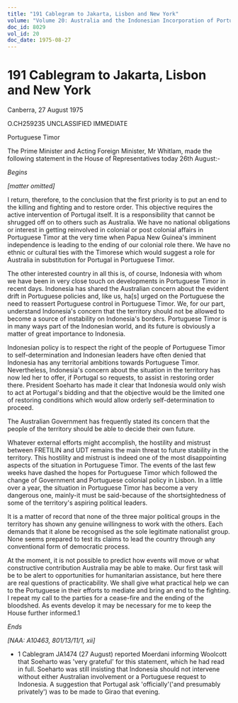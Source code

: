```yaml
---
title: "191 Cablegram to Jakarta, Lisbon and New York"
volume: "Volume 20: Australia and the Indonesian Incorporation of Portuguese Timor, 1974-1976"
doc_id: 8029
vol_id: 20
doc_date: 1975-08-27
---
```


# 191 Cablegram to Jakarta, Lisbon and New York

Canberra, 27 August 1975

O.CH259235 UNCLASSIFIED IMMEDIATE

Portuguese Timor

The Prime Minister and Acting Foreign Minister, Mr Whitlam, made the following statement in the House of Representatives today 26th August:-

_Begins_

_[matter omitted]_

I return, therefore, to the conclusion that the first priority is to put an end to the killing and fighting and to restore order. This objective requires the active intervention of Portugal itself. It is a responsibility that cannot be shrugged off on to others such as Australia. We have no national obligations or interest in getting reinvolved in colonial or post colonial affairs in Portuguese Timor at the very time when Papua New Guinea's imminent independence is leading to the ending of our colonial role there. We have no ethnic or cultural ties with the Timorese which would suggest a role for Australia in substitution for Portugal in Portuguese Timor.

The other interested country in all this is, of course, Indonesia with whom we have been in very close touch on developments in Portuguese Timor in recent days. Indonesia has shared the Australian concern about the evident drift in Portuguese policies and, like us, ha[s] urged on the Portuguese the need to reassert Portuguese control in Portuguese Timor. We, for our part, understand Indonesia's concern that the territory should not be allowed to become a source of instability on Indonesia's borders. Portuguese Timor is in many ways part of the Indonesian world, and its future is obviously a matter of great importance to Indonesia.

Indonesian policy is to respect the right of the people of Portuguese Timor to self-determination and Indonesian leaders have often denied that Indonesia has any territorial ambitions towards Portuguese Timor. Nevertheless, Indonesia's concern about the situation in the territory has now led her to offer, if Portugal so requests, to assist in restoring order there. President Soeharto has made it clear that Indonesia would only wish to act at Portugal's bidding and that the objective would be the limited one of restoring conditions which would allow orderly self-determination to proceed.

The Australian Government has frequently stated its concern that the people of the territory should be able to decide their own future.

Whatever external efforts might accomplish, the hostility and mistrust between FRETILIN and UDT remains the main threat to future stability in the territory. This hostility and mistrust is indeed one of the most disappointing aspects of the situation in Portuguese Timor. The events of the last few weeks have dashed the hopes for Portuguese Timor which followed the change of Government and Portuguese colonial policy in Lisbon. In a little over a year, the situation in Portuguese Timor has become a very dangerous one, mainly-it must be said-because of the shortsightedness of some of the territory's aspiring political leaders.

It is a matter of record that none of the three major political groups in the territory has shown any genuine willingness to work with the others. Each demands that it alone be recognised as the sole legitimate nationalist group. None seems prepared to test its claims to lead the country through any conventional form of democratic process.

At the moment, it is not possible to predict how events will move or what constructive contribution Australia may be able to make. Our first task will be to be alert to opportunities for humanitarian assistance, but here there are real questions of practicability. We shall give what practical help we can to the Portuguese in their efforts to mediate and bring an end to the fighting. I repeat my call to the parties for a cease-fire and the ending of the bloodshed. As events develop it may be necessary for me to keep the House further informed.1

_Ends_

_[NAA: A10463, 801/13/11/1, xii]_

  * 1 Cablegram JA1474 (27 August) reported Moerdani informing Woolcott that Soeharto was 'very grateful' for this statement, which he had read in full. Soeharto was still insisting that Indonesia should not intervene without either Australian involvement or a Portuguese request to Indonesia. A suggestion that Portugal ask 'officially'('and presumably privately') was to be made to Girao that evening. 


